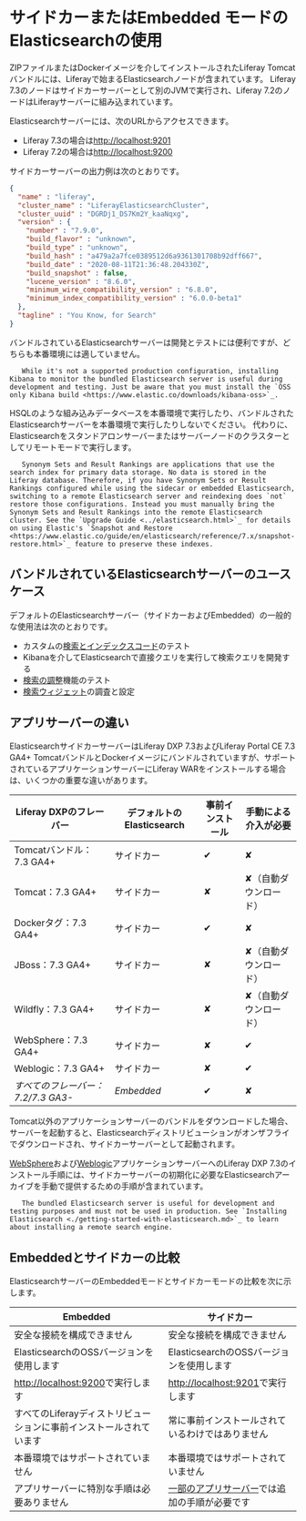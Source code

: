 # サイドカーまたはEmbedded モードのElasticsearchの使用

ZIPファイルまたはDockerイメージを介してインストールされたLiferay Tomcatバンドルには、Liferayで始まるElasticsearchノードが含まれています。 Liferay 7.3のノードはサイドカーサーバーとして別のJVMで実行され、Liferay 7.2のノードはLiferayサーバーに組み込まれています。

Elasticsearchサーバーには、次のURLからアクセスできます。

  - Liferay 7.3の場合は<http://localhost:9201>
  - Liferay 7.2の場合は<http://localhost:9200>

サイドカーサーバーの出力例は次のとおりです。

``` json
{
  "name" : "liferay",
  "cluster_name" : "LiferayElasticsearchCluster",
  "cluster_uuid" : "DGRDj1_DS7Km2Y_kaaNqxg",
  "version" : {
    "number" : "7.9.0",
    "build_flavor" : "unknown",
    "build_type" : "unknown",
    "build_hash" : "a479a2a7fce0389512d6a9361301708b92dff667",
    "build_date" : "2020-08-11T21:36:48.204330Z",
    "build_snapshot" : false,
    "lucene_version" : "8.6.0",
    "minimum_wire_compatibility_version" : "6.8.0",
    "minimum_index_compatibility_version" : "6.0.0-beta1"
  },
  "tagline" : "You Know, for Search"
}
```

バンドルされているElasticsearchサーバーは開発とテストには便利ですが、どちらも本番環境には適していません。

``` note::
   While it's not a supported production configuration, installing Kibana to monitor the bundled Elasticsearch server is useful during development and testing. Just be aware that you must install the `OSS only Kibana build <https://www.elastic.co/downloads/kibana-oss>`_.
```

HSQLのような組み込みデータベースを本番環境で実行したり、バンドルされたElasticsearchサーバーを本番環境で実行したりしないでください。 代わりに、Elasticsearchをスタンドアロンサーバーまたはサーバーノードのクラスターとしてリモートモードで実行します。

``` important::
   Synonym Sets and Result Rankings are applications that use the search index for primary data storage. No data is stored in the Liferay database. Therefore, if you have Synonym Sets or Result Rankings configured while using the sidecar or embedded Elasticsearch, switching to a remote Elasticsearch server and reindexing does `not` restore those configurations. Instead you must manually bring the Synonym Sets and Result Rankings into the remote Elasticsearch cluster. See the `Upgrade Guide <../elasticsearch.html>`_ for details on using Elastic's `Snapshot and Restore <https://www.elastic.co/guide/en/elasticsearch/reference/7.x/snapshot-restore.html>`_ feature to preserve these indexes.
```

## バンドルされているElasticsearchサーバーのユースケース

デフォルトのElasticsearchサーバー（サイドカーおよびEmbedded）の一般的な使用法は次のとおりです。

  - カスタムの[検索とインデックスコード](../../developer_guide.html)のテスト
  - Kibanaを介してElasticsearchで直接クエリを実行して検索クエリを開発する
  - [検索の調整](../../search_administration_and_tuning.md)機能のテスト
  - [検索ウィジェット](../../search_pages_and_widgets.md)の調査と設定

## アプリサーバーの違い

ElasticsearchサイドカーサーバーはLiferay DXP 7.3およびLiferay Portal CE 7.3 GA4+ TomcatバンドルとDockerイメージにバンドルされていますが、サポートされているアプリケーションサーバーにLiferay WARをインストールする場合は、いくつかの重要な違いがあります。

| Liferay DXPのフレーバー        | デフォルトのElasticsearch | 事前インストール | 手動による介入が必要  |
| ------------------------ | ------------------- | -------- | ----------- |
| Tomcatバンドル：7.3 GA4+      | サイドカー               | ✔        | ✘           |
| Tomcat：7.3 GA4+          | サイドカー               | ✘        | ✘（自動ダウンロード） |
| Dockerタグ：7.3 GA4+        | サイドカー               | ✔        | ✘           |
| JBoss：7.3 GA4+           | サイドカー               | ✘        | ✘（自動ダウンロード） |
| Wildfly：7.3 GA4+         | サイドカー               | ✘        | ✘（自動ダウンロード） |
| WebSphere：7.3 GA4+       | サイドカー               | ✘        | ✔           |
| Weblogic：7.3 GA4+        | サイドカー               | ✘        | ✔           |
| *すべてのフレーバー：7.2/7.3 GA3-* | *Embedded*          | ✔        | ✘           |

Tomcat以外のアプリケーションサーバーのバンドルをダウンロードした場合、サーバーを起動すると、Elasticsearchディストリビューションがオンザフライでダウンロードされ、サイドカーサーバーとして起動されます。

[WebSphere](../../../installation-and-upgrades/installing-liferay/installing-liferay-on-an-application-server/installing-on-websphere.md)および[Weblogic](../../../installation-and-upgrades/installing-liferay/installing-liferay-on-an-application-server/installing-on-weblogic.md)アプリケーションサーバーへのLiferay DXP 7.3のインストール手順には、サイドカーサーバーの初期化に必要なElasticsearchアーカイブを手動で提供するための手順が含まれています。

<!-- ongoing work, LRDOCS-8008 -->

``` important::
   The bundled Elasticsearch server is useful for development and testing purposes and must not be used in production. See `Installing Elasticsearch <./getting-started-with-elasticsearch.md>`_ to learn about installing a remote search engine.
```

## Embeddedとサイドカーの比較

ElasticsearchサーバーのEmbeddedモードとサイドカーモードの比較を次に示します。

| Embedded                              | サイドカー                                             |
| ------------------------------------- | ------------------------------------------------- |
| 安全な接続を構成できません                         | 安全な接続を構成できません                                     |
| ElasticsearchのOSSバージョンを使用します          | ElasticsearchのOSSバージョンを使用します                      |
| <http://localhost:9200>で実行します         | <http://localhost:9201>で実行します                     |
| すべてのLiferayディストリビューションに事前インストールされています | 常に事前インストールされているわけではありません                          |
| 本番環境ではサポートされていません                     | 本番環境ではサポートされていません                                 |
| アプリサーバーに特別な手順は必要ありません                 | [一部のアプリサーバー](#app-server-differences)では追加の手順が必要です |

